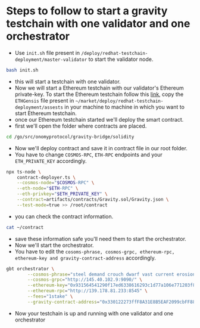 # Steps to follow to start a gravity testchain with one validator and one orchestrator
- Use ```init.sh``` file present in ```/deploy/redhat-testchain-deployment/master-validator``` to start the validator node.
```bash
bash init.sh
```
- this will start a testchain with one validator.
- Now we will start a Ethereum testchain with our validator's Ethereum private-key. To start the Ethereum testchain follow this [link](https://github.com/sunnyk56/market/blob/ONET-65/deploy/redhat-testchain-deployment/start-ethereum-testchain.md), copy the ```ETHGensis``` file present in ```~/market/deploy/redhat-testchain-deployment/assests``` in your machine to machine in which you want to start Ethereum testchain.
- once our Ethereum testchain started we'll deploy the smart contract.
- first we'll open the folder where contracts are placed.
```bash
cd /go/src/onomyprotocol/gravity-bridge/solidity
```
- Now we'll deploy contract and save it in contract file in our root folder.
- You have to change ```COSMOS-RPC```, ```ETH-RPC``` endpoints and your ```ETH_PRIVATE_KEY``` accordingly.
```bash
npx ts-node \
    contract-deployer.ts \
    --cosmos-node="$COSMOS-RPC" \
    --eth-node="$ETH-RPC" \
    --eth-privkey="$ETH_PRIVATE_KEY" \
    --contract=artifacts/contracts/Gravity.sol/Gravity.json \
    --test-mode=true >> /root/contract
```
- you can check the contract information.
```bash
cat ~/contract
```
- save these information safe you'll need them to start the orchestrator.
- Now we'll start the orchestrator.
- You have to edit the ```cosoms-phrase, cosmos-grpc, ethereum-rpc, ethereum-key and gravity-contract-address``` accordingly.
```bash
gbt orchestrator \
        --cosmos-phrase="steel demand crouch dwarf vast current erosion print kiwi educate ridge world spirit live wine topic soap dash connect innocent virtual patrol into carry" \
        --cosmos-grpc="http://145.40.102.9:9090/" \
        --ethereum-key="0x931564541290f17ed6338616293c1d77a106e771203f82dd3e67bcb8a60ab381" \
        --ethereum-rpc="http://139.178.81.233:8545" \
        --fees="1stake" \
        --gravity-contract-address="0x330122273ffF8A31E8B5EAF2099cbFF881c9eEB7"
```
- Now your testchain is up and running with one validator and one orchestrator
